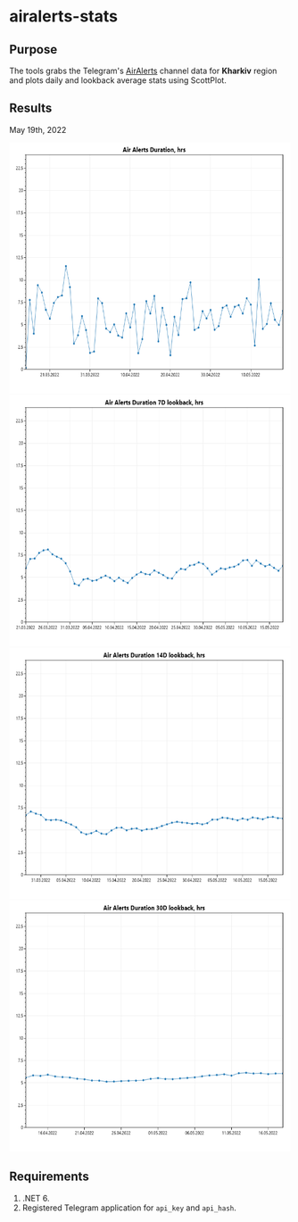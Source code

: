 # airalerts-stats

## Purpose

The tools grabs the Telegram's [AirAlerts](https://t.me/air_alert_ua) channel data for **Kharkiv** region and plots daily and lookback average stats using ScottPlot.

## Results

May 19th, 2022

<img src="./resources/plots/daily.png" width="600" height="450" />
<img src="./resources/plots/daily-7.png" width="600" height="450" />
<img src="./resources/plots/daily-14.png" width="600" height="450" />
<img src="./resources/plots/daily-30.png" width="600" height="450" />

## Requirements

1. .NET 6.
2. Registered Telegram application for `api_key` and `api_hash`.
